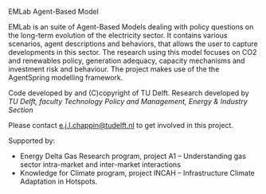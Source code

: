 EMLab Agent-Based Model

EMLab is an suite of Agent-Based Models dealing with policy questions on the long-term evolution of the electricity sector. It contains various scenarios, agent descriptions and behaviors, that allows the user to capture developments in this sector. The research using this model focuses on CO2 and renewables policy, generation adequacy, capacity mechanisms and investment risk and behaviour. The project makes use of the the AgentSpring modelling framework.

Code developed by and (C)copyright of TU Delft. 
Research developed by *TU Delft, faculty Technology Policy and Management, Energy & Industry Section*

Please contact e.j.l.chappin@tudelft.nl to get involved in this project.

Supported by:
* Energy Delta Gas Research program, project A1 – Understanding gas sector intra-market and inter-market interactions
* Knowledge for Climate program, project INCAH – Infrastructure Climate Adaptation in Hotspots.

